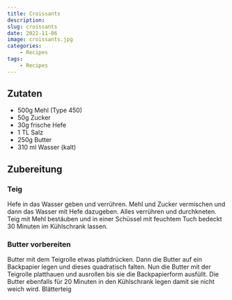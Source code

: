 ```yaml
---
title: Croissants
description: 
slug: croissants
date: 2022-11-06
image: croissants.jpg
categories:
    - Recipes
tags:
    - Recipes
---
```


## Zutaten

- 500g Mehl (Type 450)
- 50g Zucker
- 30g frische Hefe
- 1 TL Salz
- 250g Butter
- 310 ml Wasser (kalt)

## Zubereitung

### Teig

Hefe in das Wasser geben und verrühren. Mehl und Zucker vermischen und dann das Wasser mit Hefe dazugeben. Alles verrühren und durchkneten. Teig mit Mehl bestäuben und in einer Schüssel mit feuchtem Tuch bedeckt 30 Minuten im Kühlschrank lassen.

### Butter vorbereiten

Butter mit dem Teigrolle etwas plattdrücken. Dann die Butter auf ein Backpapier legen und dieses quadratisch falten. Nun die Butter mit der Teigrolle platthauen und ausrollen bis sie die Backpapierform ausfüllt. Die Butter ebenfalls für 20 Minuten in den Kühlschrank legen damit sie nicht weich wird.
Blätterteig